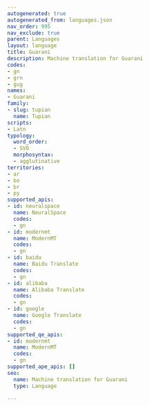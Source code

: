 ```yaml
---
autogenerated: true
autogenerated_from: languages.json
nav_order: 995
nav_exclude: true
parent: Languages
layout: language
title: Guarani
description: Machine translation for Guarani
codes:
- gn
- grn
- gug
names:
- Guarani
family:
- slug: tupian
  name: Tupian
scripts:
- Latn
typology:
  word_order:
  - SVO
  morphosyntax:
  - agglutinative
territories:
- ar
- bo
- br
- py
supported_apis:
- id: neuralspace
  name: NeuralSpace
  codes:
  - gn
- id: modernmt
  name: ModernMT
  codes:
  - gn
- id: baidu
  name: Baidu Translate
  codes:
  - gn
- id: alibaba
  name: Alibaba Translate
  codes:
  - gn
- id: google
  name: Google Translate
  codes:
  - gn
supported_qe_apis:
- id: modernmt
  name: ModernMT
  codes:
  - gn
supported_ape_apis: []
seo:
  name: Machine translation for Guarani
  type: Language

---
```


